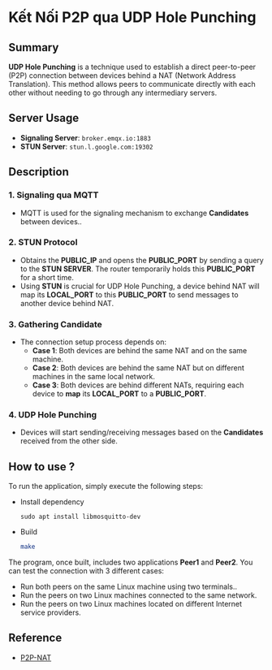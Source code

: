 # Kết Nối P2P qua UDP Hole Punching

## Summary

**UDP Hole Punching** is a technique used to establish a direct peer-to-peer (P2P) connection between devices behind a NAT (Network Address Translation). This method allows peers to communicate directly with each other without needing to go through any intermediary servers.

## Server Usage

- **Signaling Server**: `broker.emqx.io:1883`
- **STUN Server**: `stun.l.google.com:19302`

## Description

### 1. **Signaling qua MQTT**
   - MQTT is used for the signaling mechanism to exchange **Candidates** between devices..

### 2. **STUN Protocol**   
   - Obtains the **PUBLIC_IP** and opens the **PUBLIC_PORT** by sending a query to the **STUN SERVER**. The router temporarily holds this **PUBLIC_PORT** for a short time.
   - Using **STUN** is crucial for UDP Hole Punching, a device behind NAT will map its **LOCAL_PORT** to this **PUBLIC_PORT** to send messages to another device behind NAT.

### 3. **Gathering Candidate**
   - The connection setup process depends on:
     - **Case 1**: Both devices are behind the same NAT and on the same machine.
     - **Case 2**: Both devices are behind the same NAT but on different machines in the same local network.
     - **Case 3**: Both devices are behind different NATs, requiring each device to **map** its **LOCAL_PORT** to a **PUBLIC_PORT**.
     
### 4. **UDP Hole Punching**
   - Devices will start sending/receiving messages based on the **Candidates** received from the other side.

## How to use ?

To run the application, simply execute the following steps:
- Install dependency
  ```
  sudo apt install libmosquitto-dev
  ```
 - Build
   ```bash
   make
   ```
The program, once built, includes two applications **Peer1** and **Peer2**. You can test the connection with 3 different cases:
- Run both peers on the same Linux machine using two terminals..
- Run the peers on two Linux machines connected to the same network.
- Run the peers on two Linux machines located on different Internet service providers.

## Reference
 - [P2P-NAT](https://bford.info/pub/net/p2pnat)

